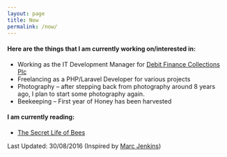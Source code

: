 ```yaml
---
layout: page
title: Now
permalink: /now/
---
```


#### Here are the things that I am currently working on/interested in:

 * Working as the IT Development Manager for [Debit Finance Collections Plc](http://www.debitfinance.co.uk)
 * Freelancing as a PHP/Laravel Developer for various projects
 * Photography – after stepping back from photography around 8 years ago, I plan to start some photography again.
 * Beekeeping – First year of Honey has been harvested

#### I am currently reading:

 * [The Secret Life of Bees](http://amzn.to/2bxgNKI)

Last Updated: 30/08/2016 (Inspired by [Marc Jenkins](https://marcjenkins.co.uk/))
